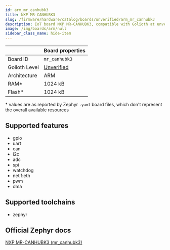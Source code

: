 ```yaml
---
id: arm_mr_canhubk3
title: NXP MR-CANHUBK3
slug: /firmware/hardware/catalog/boards/unverified/arm_mr_canhubk3
description: IoT board NXP MR-CANHUBK3, compatible with Golioth at unverified level.
image: /img/boards/arm/null
sidebar_class_name: hide-item
---
```


[//]: # (This is an auto-generated file, do not edit! Changes to it will be lost upon re-generation)



|                | Board properties     |
| -------------  | -------------------- |
| Board ID       | `mr_canhubk3` |
| Golioth Level  | [Unverified](/firmware/hardware#unverified-boards) |
| Architecture   | ARM |
| RAM*           | 1024 kB |
| Flash*         | 1024 kB |

\* values are as reported by Zephyr `.yaml` board files, which don't represent the overall available resources



## Supported features

* gpio
* uart
* can
* i2c
* adc
* spi
* watchdog
* netif:eth
* pwm
* dma

## Supported toolchains

* zephyr

## Official Zephyr docs

[NXP MR-CANHUBK3 (mr_canhubk3)](https://docs.zephyrproject.org/3.6.0/boards/arm/mr_canhubk3/doc/index.html)
